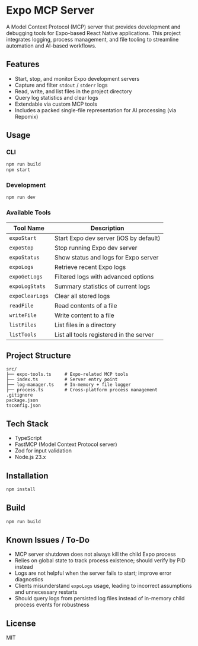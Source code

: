 # Expo MCP Server

A Model Context Protocol (MCP) server that provides development and debugging tools for Expo-based React Native applications. This project integrates logging, process management, and file tooling to streamline automation and AI-based workflows.

## Features

- Start, stop, and monitor Expo development servers
- Capture and filter `stdout` / `stderr` logs
- Read, write, and list files in the project directory
- Query log statistics and clear logs
- Extendable via custom MCP tools
- Includes a packed single-file representation for AI processing (via Repomix)

## Usage

### CLI

```bash
npm run build
npm start
```

### Development

```bash
npm run dev
```

### Available Tools

| Tool Name       | Description                               |
|----------------|-------------------------------------------|
| `expoStart`     | Start Expo dev server (iOS by default)     |
| `expoStop`      | Stop running Expo dev server               |
| `expoStatus`    | Show status and logs for Expo server       |
| `expoLogs`      | Retrieve recent Expo logs                  |
| `expoGetLogs`   | Filtered logs with advanced options        |
| `expoLogStats`  | Summary statistics of current logs         |
| `expoClearLogs` | Clear all stored logs                      |
| `readFile`      | Read contents of a file                    |
| `writeFile`     | Write content to a file                    |
| `listFiles`     | List files in a directory                  |
| `listTools`     | List all tools registered in the server    |

## Project Structure

```
src/
├── expo-tools.ts     # Expo-related MCP tools
├── index.ts          # Server entry point
├── log-manager.ts    # In-memory + file logger
├── process.ts        # Cross-platform process management
.gitignore
package.json
tsconfig.json
```

## Tech Stack

- TypeScript
- FastMCP (Model Context Protocol server)
- Zod for input validation
- Node.js 23.x

## Installation

```bash
npm install
```

## Build

```bash
npm run build
```

## Known Issues / To-Do

- MCP server shutdown does not always kill the child Expo process
- Relies on global state to track process existence; should verify by PID instead
- Logs are not helpful when the server fails to start; improve error diagnostics
- Clients misunderstand `expoLogs` usage, leading to incorrect assumptions and unnecessary restarts
- Should query logs from persisted log files instead of in-memory child process events for robustness

## License

MIT


